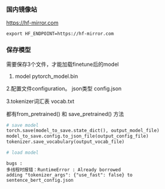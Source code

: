 ###  国内镜像站 

https://hf-mirror.com

```
export HF_ENDPOINT=https://hf-mirror.com
```





### 保存模型

需要保存3个文件，才能加载finetune后的model

1.  model  pytorch_model.bin

2.配置文件configuration。 json类型 config.json

3.tokenizer词汇表 vocab.txt 

都有from_pretrained()  和 save_pretrained() 方法



```python
# save model 
torch.save(model_to_save.state_dict(), output_model_file)
model_to_save.config.to_json_file(output_config_file)
tokenizer.save_vocabulary(output_vocab_file)

# load model

```





```
bugs : 
多线程时报错：RuntimeError : Already borrowed
adding "tokenizer_args": {"use_fast": false} to sentence_bert_config.json
```

